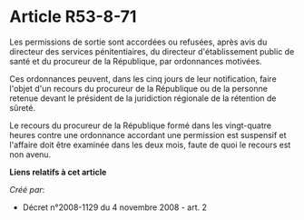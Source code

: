 # Article R53-8-71

Les permissions de sortie sont accordées ou refusées, après avis du directeur des services pénitentiaires, du directeur
d'établissement public de santé et du procureur de la République, par ordonnances motivées. 

Ces ordonnances peuvent, dans les cinq jours de leur notification, faire l'objet d'un recours du procureur de la République
ou de la personne retenue devant le président de la juridiction régionale de la rétention de sûreté. 

Le recours du procureur de la République formé dans les vingt-quatre heures contre une ordonnance accordant une permission
est suspensif et l'affaire doit être examinée dans les deux mois, faute de quoi le recours est non avenu.

**Liens relatifs à cet article**

_Créé par_:

  - Décret n°2008-1129 du 4 novembre 2008 - art. 2
